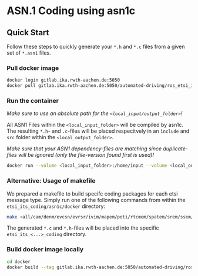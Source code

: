 # ASN.1 Coding using asn1c

## Quick Start

Follow these steps to quickly generate your `*.h` and `*.c` files from a given set of `*.asn1` files.

### Pull docker image

```bash
docker login gitlab.ika.rwth-aachen.de:5050
docker pull gitlab.ika.rwth-aachen.de:5050/automated-driving/ros_etsi_its_messages/asn1c:latest
```

### Run the container

_Make sure to use an absolute path for the `<local_input/output_folder>`!_

All ASN1 Files within the `<local_input_folder>` will be compiled by asn1c. The resulting `*.h`- and `.c`-files will be placed respecitvely in an `ìnclude` and `src` folder within the `<local_output_folder>`.

_Make sure that your ASN1 dependency-files are matching since duplicate-files will be ignored (only the file-version found first is used)!_

```bash
docker run --volume <local_input_folder>:/home/input --volume <local_output_folder>:/home/output gitlab.ika.rwth-aachen.de:5050/automated-driving/ros_etsi_its_messages/asn1c:latest
```

### Alternative: Usage of makefile

We prepared a makefile to build specifc coding packages for each etsi message type.
Simply run one of the following commands from within the `etsi_its_coding/asn1c/docker` directory:

```bash
make <all/cam/denm/evcsn/evrsr/ivim/mapem/poti/rtcmem/spatem/srem/ssem/tistpg>
```

The generated `*.c` and `*.h`-files will be placed into the specific `etsi_its_<...>_coding` directory.

### Build docker image locally

```bash
cd docker
docker build --tag gitlab.ika.rwth-aachen.de:5050/automated-driving/ros_etsi_its_messages/asn1c:latest .
```